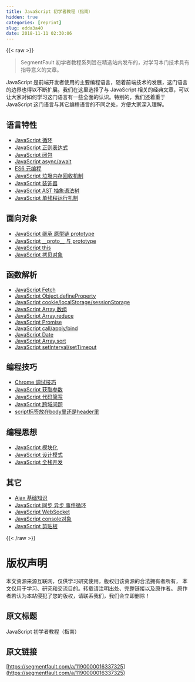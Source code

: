 ```yaml
---
title: JavaScript 初学者教程（指南）
hidden: true
categories: [reprint]
slug: edda3a40
date: 2018-11-11 02:30:06
---
```


{{< raw >}}
<blockquote>SegmentFault &#x521D;&#x5B66;&#x8005;&#x6559;&#x7A0B;&#x7CFB;&#x5217;&#x65E8;&#x5728;&#x7CBE;&#x9009;&#x7AD9;&#x5185;&#x53D1;&#x5E03;&#x7684;&#xFF0C;&#x5BF9;&#x5B66;&#x4E60;&#x672C;&#x95E8;&#x6280;&#x672F;&#x5177;&#x6709;&#x6307;&#x5BFC;&#x610F;&#x4E49;&#x7684;&#x6587;&#x7AE0;&#x3002;</blockquote><p>JavaScript &#x662F;&#x524D;&#x7AEF;&#x5F00;&#x53D1;&#x8005;&#x4F7F;&#x7528;&#x7684;&#x4E3B;&#x8981;&#x7F16;&#x7A0B;&#x8BED;&#x8A00;&#xFF0C;&#x968F;&#x7740;&#x524D;&#x7AEF;&#x6280;&#x672F;&#x7684;&#x53D1;&#x5C55;&#xFF0C;&#x8FD9;&#x95E8;&#x8BED;&#x8A00;&#x7684;&#x8FB9;&#x754C;&#x4E5F;&#x5F97;&#x4EE5;&#x4E0D;&#x65AD;&#x6269;&#x5C55;&#x3002;&#x6211;&#x4EEC;&#x5728;&#x8FD9;&#x91CC;&#x9009;&#x62E9;&#x4E86;&#x4E0E; JavaScript &#x76F8;&#x5173;&#x7684;&#x7ECF;&#x5178;&#x6587;&#x7AE0;&#xFF0C;&#x53EF;&#x4EE5;&#x8BA9;&#x5927;&#x5BB6;&#x5BF9;&#x5982;&#x4F55;&#x5B66;&#x4E60;&#x8FD9;&#x95E8;&#x8BED;&#x8A00;&#x6709;&#x4E00;&#x4E9B;&#x5168;&#x9762;&#x7684;&#x8BA4;&#x8BC6;&#x3002;&#x7279;&#x522B;&#x7684;&#xFF0C;&#x6211;&#x4EEC;&#x8FD8;&#x7740;&#x91CD;&#x4E8E; JavaScript &#x8FD9;&#x95E8;&#x8BED;&#x8A00;&#x4E0E;&#x5176;&#x5B83;&#x7F16;&#x7A0B;&#x8BED;&#x8A00;&#x7684;&#x4E0D;&#x540C;&#x4E4B;&#x5904;&#xFF0C;&#x65B9;&#x4FBF;&#x5927;&#x5BB6;&#x6DF1;&#x5165;&#x7406;&#x89E3;&#x3002;</p><h2 id="articleHeader0">&#x8BED;&#x8A00;&#x7279;&#x6027;</h2><ul><li><a href="https://segmentfault.com/a/1190000016110909">JavaScript &#x5FAA;&#x73AF;</a></li><li><a href="https://segmentfault.com/a/1190000009324194" target="_blank">JavaScript &#x6B63;&#x5219;&#x8868;&#x8FBE;&#x5F0F;</a></li><li><a href="https://segmentfault.com/a/1190000000652891">JavaScript &#x95ED;&#x5305;</a></li><li><a href="https://segmentfault.com/a/1190000007535316" target="_blank">JavaScript async/await</a></li><li><a href="https://segmentfault.com/a/1190000016133613">ES6 &#x5143;&#x7F16;&#x7A0B;</a></li><li><a href="https://segmentfault.com/a/1190000015569915" target="_blank">JavaScript &#x5783;&#x573E;&#x5185;&#x5B58;&#x56DE;&#x6536;&#x673A;&#x5236;</a></li><li><a href="https://segmentfault.com/a/1190000014495089">JavaScript &#x88C5;&#x9970;&#x5668;</a></li><li><a href="https://segmentfault.com/a/1190000016231512" target="_blank">JavaScript AST &#x62BD;&#x8C61;&#x8BED;&#x6CD5;&#x6811;</a></li><li><a href="https://segmentfault.com/a/1190000012925872">JavaScript &#x5355;&#x7EBF;&#x7A0B;&#x8FD0;&#x884C;&#x673A;&#x5236;</a></li></ul><h2 id="articleHeader1">&#x9762;&#x5411;&#x5BF9;&#x8C61;</h2><ul><li><a href="https://segmentfault.com/a/1190000015727237" target="_blank">JavaScript &#x7EE7;&#x627F; &#x539F;&#x578B;&#x94FE; prototype</a></li><li><a href="https://segmentfault.com/a/1190000011801127">JavaScript __proto__ &#x4E0E; prototype</a></li><li><a href="https://segmentfault.com/a/1190000015444951" target="_blank">JavaScript this</a></li><li><a href="https://segmentfault.com/a/1190000013107871">JavaScript &#x62F7;&#x8D1D;&#x5BF9;&#x8C61;</a></li></ul><h2 id="articleHeader2">&#x51FD;&#x6570;&#x89E3;&#x6790;</h2><ul><li><a href="https://segmentfault.com/a/1190000003810652" target="_blank">JavaScript Fetch</a></li><li><a href="https://segmentfault.com/a/1190000007434923">JavaScript Object.defineProperty</a></li><li><a href="https://segmentfault.com/a/1190000012578794" target="_blank">JavaScript cookie/localStorage/sessionStorage</a></li><li><a href="https://segmentfault.com/a/1190000015908109">JavaScript Array &#x6570;&#x7EC4;</a></li><li><a href="https://segmentfault.com/a/1190000010731933" target="_blank">JavaScript Array.reduce</a></li><li><a href="https://segmentfault.com/a/1190000011652907">JavaScript Promise</a></li><li><a href="https://segmentfault.com/a/1190000011389726" target="_blank">JavaScript call/apply/bind</a></li><li><a href="https://segmentfault.com/a/1190000016098130">JavaScript Date</a></li><li><a href="https://segmentfault.com/a/1190000000410506" target="_blank">JavaScript Array.sort</a></li><li><a href="https://segmentfault.com/a/1190000016116657">JavaScript setInterval/setTimeout</a></li></ul><h2 id="articleHeader3">&#x7F16;&#x7A0B;&#x6280;&#x5DE7;</h2><ul><li><a href="https://segmentfault.com/a/1190000016256731" target="_blank">Chrome &#x8C03;&#x8BD5;&#x6280;&#x5DE7;</a></li><li><a href="https://segmentfault.com/a/1190000016005163">JavaScript &#x83B7;&#x53D6;&#x53C2;&#x6570;</a></li><li><a href="https://segmentfault.com/a/1190000012673854" target="_blank">JavaScript &#x4EE3;&#x7801;&#x7B80;&#x5199;</a></li><li><a href="https://segmentfault.com/a/1190000015597029">JavaScript &#x8DE8;&#x57DF;&#x95EE;&#x9898;</a></li><li><a href="https://segmentfault.com/a/1190000004292479" target="_blank">script&#x6807;&#x7B7E;&#x653E;&#x5728;body&#x91CC;&#x8FD8;&#x662F;header&#x91CC;</a></li></ul><h2 id="articleHeader4">&#x7F16;&#x7A0B;&#x601D;&#x60F3;</h2><ul><li><a href="https://segmentfault.com/a/1190000016276287">JavaScript &#x6A21;&#x5757;&#x5316;</a></li><li><a href="https://segmentfault.com/a/1190000014919700" target="_blank">JavaScript &#x8BBE;&#x8BA1;&#x6A21;&#x5F0F;</a></li><li><a href="https://segmentfault.com/a/1190000016101940">JavaScript &#x5168;&#x6808;&#x5F00;&#x53D1;</a></li></ul><h2 id="articleHeader5">&#x5176;&#x5B83;</h2><ul><li><a href="https://segmentfault.com/a/1190000015668383" target="_blank">Ajax &#x57FA;&#x7840;&#x77E5;&#x8BC6;</a></li><li><a href="https://segmentfault.com/a/1190000004322358">JavaScript &#x540C;&#x6B65; &#x5F02;&#x6B65; &#x4E8B;&#x4EF6;&#x5FAA;&#x73AF;</a></li><li><a href="https://segmentfault.com/a/1190000014643900" target="_blank">JavaScript WebSocket</a></li><li><a href="https://segmentfault.com/a/1190000000481884">JavaScript console&#x5BF9;&#x8C61;</a></li><li><a href="https://segmentfault.com/a/1190000013412206" target="_blank">JavaScript &#x526A;&#x8D34;&#x677F;</a></li></ul>
{{< /raw >}}

# 版权声明
本文资源来源互联网，仅供学习研究使用，版权归该资源的合法拥有者所有，
本文仅用于学习、研究和交流目的。转载请注明出处、完整链接以及原作者。
原作者若认为本站侵犯了您的版权，请联系我们，我们会立即删除！

## 原文标题
JavaScript 初学者教程（指南）

## 原文链接
[https://segmentfault.com/a/1190000016337325](https://segmentfault.com/a/1190000016337325)


